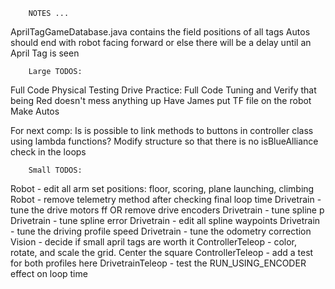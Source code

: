         NOTES ...
AprilTagGameDatabase.java contains the field positions of all tags
Autos should end with robot facing forward or else there will be a delay until an April Tag is seen

        Large TODOS:
Full Code Physical Testing
Drive Practice: Full Code Tuning and Verify that being Red doesn't mess anything up
Have James put TF file on the robot
Make Autos

For next comp:
Is is possible to link methods to buttons in controller class using lambda functions?
Modify structure so that there is no isBlueAlliance check in the loops

        Small TODOS:
Robot - edit all arm set positions: floor, scoring, plane launching, climbing
Robot - remove telemetry method after checking final loop time
Drivetrain - tune the drive motors ff OR remove drive encoders
Drivetrain - tune spline p
Drivetrain - tune spline error
Drivetrain - edit all spline waypoints
Drivetrain - tune the driving profile speed
Drivetrain - tune the odometry correction
Vision - decide if small april tags are worth it
ControllerTeleop - color, rotate, and scale the grid. Center the square
ControllerTeleop - add a test for both profiles here
DrivetrainTeleop - test the RUN_USING_ENCODER effect on loop time